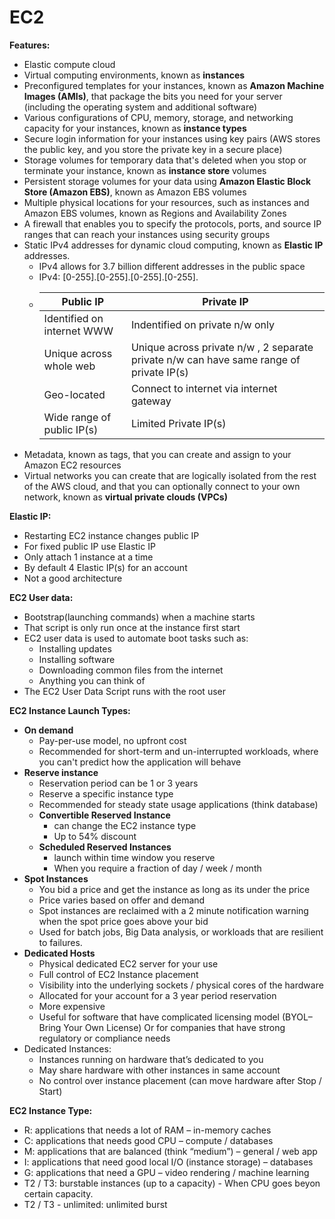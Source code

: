 # EC2

**Features:**
- Elastic compute cloud
- Virtual computing environments, known as **instances**
- Preconfigured templates for your instances, known as **Amazon Machine Images (AMIs)**, that package the bits you need for your server (including the operating system and additional software)
- Various configurations of CPU, memory, storage, and networking capacity for your instances, known as **instance types**
- Secure login information for your instances using key pairs (AWS stores the public key, and you store the private key in a secure place)
- Storage volumes for temporary data that's deleted when you stop or terminate your instance, known as **instance store** volumes
- Persistent storage volumes for your data using **Amazon Elastic Block Store (Amazon EBS)**, known as Amazon EBS volumes
- Multiple physical locations for your resources, such as instances and Amazon EBS volumes, known as Regions and Availability Zones
- A firewall that enables you to specify the protocols, ports, and source IP ranges that can reach your instances using security groups
- Static IPv4 addresses for dynamic cloud computing, known as **Elastic IP** addresses.
  - IPv4 allows for 3.7 billion different addresses in the public space
  - IPv4: [0-255].[0-255].[0-255].[0-255].
  - |Public IP|Private IP   |
    | ------------ | ------------ |
    | Identified on internet WWW  | Indentified on private n/w only   |
    | Unique across whole web  | Unique across private n/w , 2 separate private n/w can have  same range of private IP(s)|
    | Geo-located  | Connect to internet via internet gateway  |
    | Wide range of public IP(s)  | Limited Private IP(s)  |
- Metadata, known as tags, that you can create and assign to your Amazon EC2 resources
- Virtual networks you can create that are logically isolated from the rest of the AWS cloud, and that you can optionally connect to your own network, known as **virtual private clouds (VPCs)**


**Elastic IP:**
- Restarting EC2 instance changes public IP
- For fixed public IP use Elastic IP
- Only attach 1 instance at a time
- By default 4 Elastic IP(s) for an account
- Not a good architecture


**EC2 User data:**
- Bootstrap(launching commands) when a machine starts
- That script is only run once at the instance first start
- EC2 user data is used to automate boot tasks such as:
  - Installing updates
  - Installing software
  - Downloading common files from the internet
  - Anything you can think of
- The EC2 User Data Script runs with the root user


**EC2 Instance Launch Types:**
- **On demand**
  - Pay-per-use model, no upfront cost
  - Recommended for short-term and un-interrupted workloads, where 
you can't predict how the application will behave
- **Reserve instance**
  - Reservation period can be 1 or 3 years
  - Reserve a specific instance type
  - Recommended for steady state usage applications (think database)
  - **Convertible Reserved Instance**
    - can change the EC2 instance type
    - Up to 54% discount
  - **Scheduled Reserved Instances**
    - launch within time window you reserve
    - When you require a fraction of day / week / month
 - **Spot Instances**
    - You bid a price and get the instance as long as its under the price
    - Price varies based on offer and demand
    - Spot instances are reclaimed with a 2 minute notification warning when 
the spot price goes above your bid
    - Used for batch jobs, Big Data analysis, or workloads that are resilient to 
failures.
 - **Dedicated Hosts**
    - Physical dedicated EC2 server for your use
    - Full control of EC2 Instance placement
    - Visibility into the underlying sockets / physical cores of the hardware
    - Allocated for your account for a 3 year period reservation
    - More expensive
    - Useful for software that have complicated licensing model (BYOL–Bring Your Own License) Or for companies that have strong regulatory or compliance needs
 - Dedicated Instances:
    - Instances running on hardware that’s dedicated to you
    - May share hardware with other instances in same account
    - No control over instance placement (can move hardware after Stop / Start)

**EC2 Instance Type:**
  - R: applications that needs a lot of RAM – in-memory caches
  - C: applications that needs good CPU – compute / databases
  - M: applications that are balanced (think “medium”) – general / web app
  - I: applications that need good local I/O (instance storage) – databases
  - G: applications that need a GPU – video rendering / machine learning
  - T2 / T3: burstable instances (up to a capacity) - When CPU goes beyon certain capacity.
  - T2 / T3 - unlimited: unlimited burst
